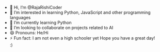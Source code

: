 - 👋 Hi, I’m @RajaRishiCoder
- 👀 I’m interested in learning Python, JavaScript and other programming languages
- 🌱 I’m currently learning Python
- 💞️ I’m looking to collaborate on projects related to AI
- 😄 Pronouns: He/Hi
- ⚡ Fun fact: I am not even a high schooler yet
Hope you have a great day!  :)

<!---
RajaRishiCoder/RajaRishiCoder is a ✨ special ✨ repository because its `README.md` (this file) appears on your GitHub profile.
You can click the Preview link to take a look at your changes.
--->
